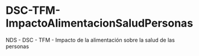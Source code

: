 # DSC-TFM-ImpactoAlimentacionSaludPersonas
 NDS - DSC - TFM - Impacto de la alimentación sobre la salud de las personas
